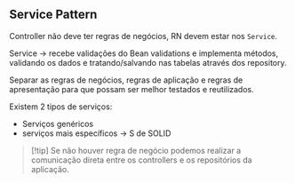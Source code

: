 ## Service Pattern

Controller não deve ter regras de negócios, RN devem estar nos `Service`.

Service -> recebe validações do Bean validations e implementa métodos, validando os dados e tratando/salvando nas tabelas através dos repository.

Separar as regras de negócios, regras de aplicação e regras de apresentação para que possam ser melhor testados e reutilizados.

Existem 2 tipos de serviços:
- Serviços genéricos
- serviços mais específicos -> S de SOLID


> [!tip] Se não houver regra de negócio podemos realizar a comunicação direta entre os controllers e os repositórios da aplicação.



